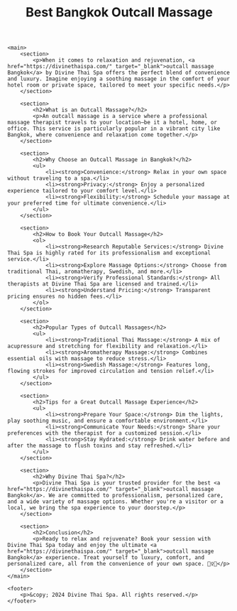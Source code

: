 <!DOCTYPE html>
<html lang="en">
<head>
    <meta charset="UTF-8">
    <meta name="viewport" content="width=device-width, initial-scale=1.0">
    <meta name="description" content="Discover the best outcall massage in Bangkok with Divine Thai Spa. Enjoy a luxurious massage experience in the comfort of your own space.">
    <meta name="keywords" content="outcall massage Bangkok, Divine Thai Spa, Bangkok massage services, Thai massage">
    <meta name="author" content="Divine Thai Spa">
    <title>Best Outcall Massage in Bangkok | Divine Thai Spa</title>
</head>
<body>
    <header>
        <h1>Best Bangkok Outcall Massage</h1>
    </header>

    <main>
        <section>
            <p>When it comes to relaxation and rejuvenation, <a href="https://divinethaispa.com/" target="_blank">outcall massage Bangkok</a> by Divine Thai Spa offers the perfect blend of convenience and luxury. Imagine enjoying a soothing massage in the comfort of your hotel room or private space, tailored to meet your specific needs.</p>
        </section>

        <section>
            <h2>What is an Outcall Massage?</h2>
            <p>An outcall massage is a service where a professional massage therapist travels to your location—be it a hotel, home, or office. This service is particularly popular in a vibrant city like Bangkok, where convenience and relaxation come together.</p>
        </section>

        <section>
            <h2>Why Choose an Outcall Massage in Bangkok?</h2>
            <ul>
                <li><strong>Convenience:</strong> Relax in your own space without traveling to a spa.</li>
                <li><strong>Privacy:</strong> Enjoy a personalized experience tailored to your comfort level.</li>
                <li><strong>Flexibility:</strong> Schedule your massage at your preferred time for ultimate convenience.</li>
            </ul>
        </section>

        <section>
            <h2>How to Book Your Outcall Massage</h2>
            <ol>
                <li><strong>Research Reputable Services:</strong> Divine Thai Spa is highly rated for its professionalism and exceptional service.</li>
                <li><strong>Explore Massage Options:</strong> Choose from traditional Thai, aromatherapy, Swedish, and more.</li>
                <li><strong>Verify Professional Standards:</strong> All therapists at Divine Thai Spa are licensed and trained.</li>
                <li><strong>Understand Pricing:</strong> Transparent pricing ensures no hidden fees.</li>
            </ol>
        </section>

        <section>
            <h2>Popular Types of Outcall Massages</h2>
            <ul>
                <li><strong>Traditional Thai Massage:</strong> A mix of acupressure and stretching for flexibility and relaxation.</li>
                <li><strong>Aromatherapy Massage:</strong> Combines essential oils with massage to reduce stress.</li>
                <li><strong>Swedish Massage:</strong> Features long, flowing strokes for improved circulation and tension relief.</li>
            </ul>
        </section>

        <section>
            <h2>Tips for a Great Outcall Massage Experience</h2>
            <ul>
                <li><strong>Prepare Your Space:</strong> Dim the lights, play soothing music, and ensure a comfortable environment.</li>
                <li><strong>Communicate Your Needs:</strong> Share your preferences with the therapist for a customized session.</li>
                <li><strong>Stay Hydrated:</strong> Drink water before and after the massage to flush toxins and stay refreshed.</li>
            </ul>
        </section>

        <section>
            <h2>Why Divine Thai Spa?</h2>
            <p>Divine Thai Spa is your trusted provider for the best <a href="https://divinethaispa.com/" target="_blank">outcall massage Bangkok</a>. We are committed to professionalism, personalized care, and a wide variety of massage options. Whether you're a visitor or a local, we bring the spa experience to your doorstep.</p>
        </section>

        <section>
            <h2>Conclusion</h2>
            <p>Ready to relax and rejuvenate? Book your session with Divine Thai Spa today and enjoy the ultimate <a href="https://divinethaispa.com/" target="_blank">outcall massage Bangkok</a> experience. Treat yourself to luxury, comfort, and personalized care, all from the convenience of your own space. 🧘‍♀️✨</p>
        </section>
    </main>

    <footer>
        <p>&copy; 2024 Divine Thai Spa. All rights reserved.</p>
    </footer>
</body>
</html>
